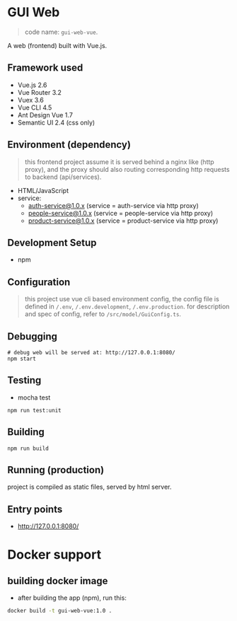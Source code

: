 # GUI Web

> code name: `gui-web-vue`.

A web (frontend) built with Vue.js.

## Framework used

- Vue.js 2.6
- Vue Router 3.2
- Vuex 3.6
- Vue CLI 4.5
- Ant Design Vue 1.7
- Semantic UI 2.4 (css only)

## Environment (dependency)

> this frontend project assume it is served behind a nginx like (http proxy),
> and the proxy should also routing corresponding http requests to 
> backend (api/services).

- HTML/JavaScript
- service:
  - auth-service@1.0.x (service = auth-service via http proxy)
  - people-service@1.0.x (service = people-service via http proxy)
  - product-service@1.0.x (service = product-service via http proxy)

## Development Setup

- npm

## Configuration

> this project use vue cli based environment config,
> the config file is defined in `/.env`, `/.env.development`, `/.env.production`.
> for description and spec of config, refer to `/src/model/GuiConfig.ts`.

## Debugging

```
# debug web will be served at: http://127.0.0.1:8080/
npm start
```

## Testing

- mocha test
```
npm run test:unit
```

## Building

```
npm run build
```

## Running (production)

project is compiled as static files, served by html server.

## Entry points

- http://127.0.0.1:8080/

# Docker support

## building docker image

- after building the app (npm), run this:

```sh
docker build -t gui-web-vue:1.0 .
```
